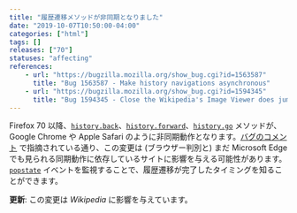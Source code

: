 ```yaml
---
title: "履歴遷移メソッドが非同期となりました"
date: "2019-10-07T10:50:00-04:00"
categories: ["html"]
tags: []
releases: ["70"]
statuses: "affecting"
references:
    - url: "https://bugzilla.mozilla.org/show_bug.cgi?id=1563587"
      title: "Bug 1563587 - Make history navigations asynchronous"
    - url: "https://bugzilla.mozilla.org/show_bug.cgi?id=1594345"
      title: "Bug 1594345 - Close the Wikipedia's Image Viewer does jump page to top"
---
```

Firefox 70 以降、[`history.back`](https://developer.mozilla.org/docs/Web/API/History/back)、[`history.forward`](https://developer.mozilla.org/docs/Web/API/History/forward)、[`history.go`](https://developer.mozilla.org/docs/Web/API/History/go) メソッドが、Google Chrome や Apple Safari のように非同期動作となります。[バグのコメント](https://bugzilla.mozilla.org/show_bug.cgi?id=1563587#c26) で指摘されている通り、この変更は (ブラウザー判別と) まだ Microsoft Edge でも見られる同期動作に依存しているサイトに影響を与える可能性があります。[`popstate`](https://developer.mozilla.org/docs/Web/API/Window/popstate_event) イベントを監視することで、履歴遷移が完了したタイミングを知ることができます。

**更新**: この変更は *Wikipedia* に影響を与えています。
